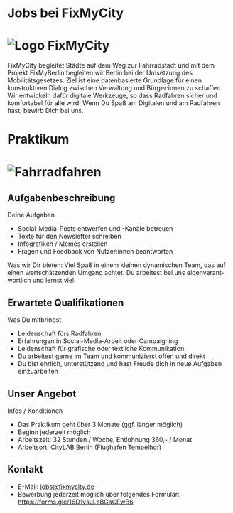 # Jobs bei FixMyCity

# ![Logo FixMyCity](./FixMyCity_positiv_300px.png)

FixMyCity begleitet Städte auf dem Weg zur Fahrradstadt und mit dem Projekt FixMyBerlin begleiten wir Berlin bei der Umsetzung des Mobilitätsgesetzes. Ziel ist eine datenbasierte Grundlage für einen konstruktiven Dialog zwischen Verwaltung und Bürger:innen zu schaffen. Wir entwickeln dafür digitale Werkzeuge, so dass Radfahren sicher und komfortabel für alle wird. Wenn Du Spaß am Digitalen und am Radfahren hast, bewirb Dich bei uns.

# Praktikum

# ![Fahrradfahren](./amsterdam-1203305_1280.jpg)

## Auf­ga­ben­be­sch­rei­bung

Deine Auf­ga­ben

- Social-Media-Posts ent­wer­fen und -Kanäle betreuen
- Texte für den News­let­ter schrei­ben
- Info­gra­fi­ken / Memes erstel­len
- Fra­gen und Feed­back von Nut­zer:innen beant­wor­ten

Was wir Dir bie­ten: Viel Spaß in einem klei­nen dyna­mi­schen Team, das auf einen wert­schät­zen­den Umgang ach­tet. Du arbei­test bei uns eigen­ver­ant­wort­lich und lernst viel.

## Er­war­te­te Qua­li­fi­ka­tio­nen

Was Du mit­bringst

- Lei­den­schaft fürs Rad­fah­ren
- Erfah­run­gen in Social-Media-Arbeit oder Cam­pai­gning
- Lei­den­schaft für gra­fi­sche oder text­li­che Kom­mu­ni­ka­tion
- Du arbei­test gerne im Team und kom­mu­ni­zierst offen und direkt
- Du bist ehr­lich, unter­stüt­zend und hast Freude dich in neue Auf­ga­ben ein­zu­ar­bei­ten

## Un­ser An­ge­bot

Infos / Kon­di­tio­nen

- Das Prak­ti­kum geht über 3 Monate (ggf. län­ger möglich)
- Beginn jederzeit möglich
- Arbeits­zeit: 32 Stun­den / Woche, Ent­loh­nung 360,- / Monat
- Arbeits­ort: City­LAB Ber­lin (Flug­ha­fen Tem­pel­hof)

## Kontakt

- E-Mail: [jobs@fixmycity.de](mailto:jobs@fixmycity.de)
- Bewer­bung jederzeit möglich über fol­gen­des For­mu­lar: https://forms.gle/16D1ysuLsBGaCEwB6

